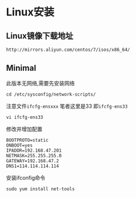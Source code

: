# Linux安装

##	Linux镜像下载地址

```html
http://mirrors.aliyun.com/centos/7/isos/x86_64/
```

## Minimal

此版本无网络,需要先安装网络

```shell
cd /etc/sysconfig/network-scripts/
```

注意文件`ifcfg-ensxxx` 笔者这里是33 即`ifcfg-ens33` 

```shell
vi ifcfg-ens33
```

修改并增加配置

```shell
BOOTPROTO=static
ONBOOT=yes
IPADDR=192.168.47.201
NETMASK=255.255.255.0
GATEWAY=192.168.47.2
DNS1=114.114.114.114
```

安装ifconfig命令

```shell
sudo yum install net-tools
```



